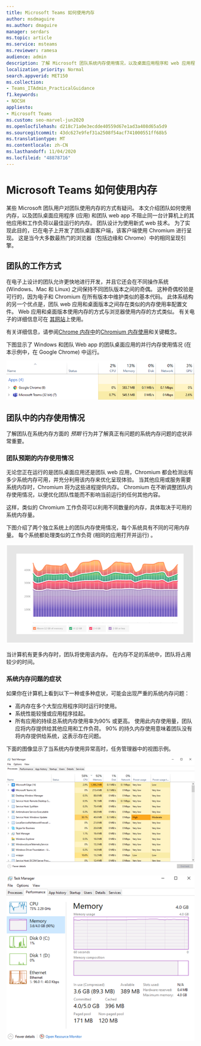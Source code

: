 ```yaml
---
title: Microsoft Teams 如何使用内存
author: msdmaguire
ms.author: dmaguire
manager: serdars
ms.topic: article
ms.service: msteams
ms.reviewer: ramesa
audience: admin
description: 了解 Microsoft 团队系统内存使用情况，以及桌面应用程序和 web 应用程序之间的内存使用情况。
localization_priority: Normal
search.appverid: MET150
ms.collection:
- Teams_ITAdmin_PracticalGuidance
f1.keywords:
- NOCSH
appliesto:
- Microsoft Teams
ms.custom: seo-marvel-jun2020
ms.openlocfilehash: d218c71a0e3ecdde40559d67e1ad3a408d65a5d9
ms.sourcegitcommit: 43dc627e9fef31a2508f54acf741000551ff68b5
ms.translationtype: MT
ms.contentlocale: zh-CN
ms.lasthandoff: 11/04/2020
ms.locfileid: "48878716"
---
```

# <a name="how-microsoft-teams-uses-memory"></a>Microsoft Teams 如何使用内存

某些 Microsoft 团队用户对团队使用内存的方式有疑问。 本文介绍团队如何使用内存，以及团队桌面应用程序 (应用) 和团队 web app 不阻止同一台计算机上的其他应用和工作负荷以最佳运行的内存。 团队设计为使用新式 web 技术。 为了实现此目的，已在电子上开发了团队桌面客户端，该客户端使用 Chromium 进行呈现。 这是当今大多数最热门的浏览器（包括边缘和 Chrome）中的相同呈现引擎。

## <a name="how-teams-works"></a>团队的工作方式

在电子上设计的团队允许更快地进行开发，并且它还会在不同操作系统 (Windows、Mac 和 Linux) 之间保持不同团队版本之间的奇偶。 这种奇偶校验是可行的，因为电子和 Chromium 在所有版本中维护类似的基本代码。 此体系结构的另一个优点是，团队 web 应用和桌面版本之间存在类似的内存使用率配置文件。 Web 应用和桌面版本使用内存的方式与浏览器使用内存的方式类似。 有关电子的详细信息可在 [其网站](https://electronjs.org/)上使用。

有关详细信息，请参阅[Chrome 内存中](https://chromium.googlesource.com/chromium/src.git/+/master/docs/memory/key_concepts.md)的[Chromium 内存使用](https://www.chromium.org/developers/memory-usage-backgrounder)和关键概念。

下图显示了 Windows 和团队 Web app 的团队桌面应用的并行内存使用情况 (在本示例中，在 Google Chrome) 中运行。

![桌面应用和 Web 应用的团队内存使用情况](media/teams-memory-clientweb.png)

## <a name="memory-usage-in-teams"></a>团队中的内存使用情况

了解团队在系统内存方面的 *预期* 行为并了解真正有问题的系统内存问题的症状非常重要。

### <a name="expected-memory-usage-by-teams"></a>团队预期的内存使用情况

无论您正在运行的是团队桌面应用还是团队 web 应用，Chromium 都会检测出有多少系统内存可用，并充分利用该内存来优化呈现体验。 当其他应用或服务需要系统内存时，Chromium 将为这些进程提供内存。 Chromium 在不断调整团队内存使用情况，以便优化团队性能而不影响当前运行的任何其他内容。

这样，类似的 Chromium 工作负荷可以利用不同数量的内存，具体取决于可用的系统内存量。

下图介绍了两个独立系统上的团队内存使用情况，每个系统具有不同的可用内存量。 每个系统都处理类似的工作负荷 (相同的应用打开并运行) 。

![团队跨不同系统的内存使用量](media/teams-memory-usage.png)

当计算机有更多内存时，团队将使用该内存。 在内存不足的系统中，团队将占用较少的时间。

### <a name="symptoms-of-system-memory-issues"></a>系统内存问题的症状

如果你在计算机上看到以下一种或多种症状，可能会出现严重的系统内存问题：

- 高内存在多个大型应用程序同时运行时使用。
- 系统性能较慢或应用程序挂起。
- 所有应用的持续总系统内存使用率为90% 或更高。 使用此内存使用量，团队应将内存提供给其他应用和工作负荷。 90% 的持久内存使用意味着团队没有将内存提供给系统，这表示存在问题。

下面的图像显示了当系统内存使用异常高时，任务管理器中的视图示例。

![任务管理器中的工作组内存使用情况视图](media/teams-memory-high-mem-process-list.png)

![任务管理器中的团队内存使用图](media/teams-memory-high-mem-process-list2.png)
